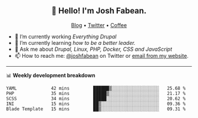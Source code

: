 <h2 align="center">👋 Hello! I'm Josh Fabean.</h2>
<p align="center">
  <a href="https://joshfabean.com">Blog</a> •
  <a href="https://twitter.com/fabean">Twitter</a> •
  <a href="https://www.buymeacoffee.com/LSxne6Yr4">Coffee</a>
</p>

- 🔭 I’m currently working *Everything Drupal*
- 🌱 I’m currently learning *how to be a better leader.*
- 💬 Ask me about *Drupal, Linux, PHP, Docker, CSS and JavaScript*
- 📫 How to reach me: [@joshfabean](https://twitter.com/joshfabean) on Twitter or [email from my website](https://joshfabean.com).

-------

📊 **Weekly development breakdown**
<!--START_SECTION:waka-->
```text
YAML             42 mins         ██████▒░░░░░░░░░░░░░░░░░░   25.68 % 
PHP              35 mins         █████▒░░░░░░░░░░░░░░░░░░░   21.17 % 
SCSS             34 mins         █████░░░░░░░░░░░░░░░░░░░░   20.62 % 
INI              15 mins         ██▒░░░░░░░░░░░░░░░░░░░░░░   09.36 % 
Blade Template   15 mins         ██▒░░░░░░░░░░░░░░░░░░░░░░   09.31 % 
```
<!--END_SECTION:waka-->

<!--
**fabean/fabean** is a ✨ _special_ ✨ repository because its `README.md` (this file) appears on your GitHub profile.

Here are some ideas to get you started:

- 🔭 I’m currently working on ...
- 🌱 I’m currently learning ...
- 👯 I’m looking to collaborate on ...
- 🤔 I’m looking for help with ...
- 💬 Ask me about ...
- 📫 How to reach me: ...
- 😄 Pronouns: ...
- ⚡ Fun fact: ...
-->
